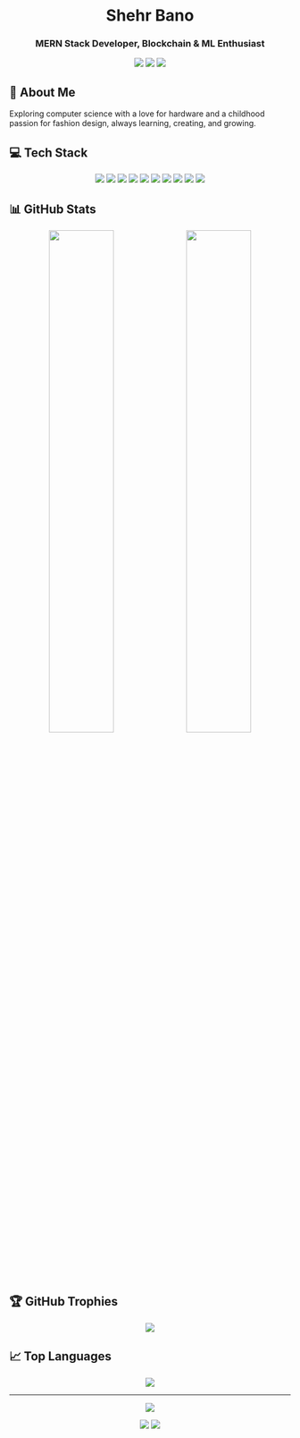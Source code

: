 <h1 align="center">Shehr Bano</h1>
<h3 align="center">MERN Stack Developer, Blockchain & ML Enthusiast</h3>

<p align="center">
  <a href="https://linkedin.com/in/shehrbano2005"><img src="https://img.shields.io/badge/-LinkedIn-0077B5?style=for-the-badge&logo=linkedin&logoColor=white" /></a>
  <a href="https://instagram.com/banooxv"><img src="https://img.shields.io/badge/-Instagram-E4405F?style=for-the-badge&logo=instagram&logoColor=white" /></a>
  <a href="https://medium.com/@shehrrbano"><img src="https://img.shields.io/badge/-Medium-12100E?style=for-the-badge&logo=medium&logoColor=white" /></a>
</p>

## 🚀 About Me
Exploring computer science with a love for hardware and a childhood passion for fashion design, always learning, creating, and growing.

## 💻 Tech Stack
<p align="center">
  <img src="https://img.shields.io/badge/c++-%2300599C.svg?style=flat&logo=c%2B%2B&logoColor=white" />
  <img src="https://img.shields.io/badge/javascript-%23323330.svg?style=flat&logo=javascript&logoColor=%23F7DF1E" />
  <img src="https://img.shields.io/badge/kotlin-%237F52FF.svg?style=flat&logo=kotlin&logoColor=white" />
  <img src="https://img.shields.io/badge/python-3670A0?style=flat&logo=python&logoColor=ffdd54" />
  <img src="https://img.shields.io/badge/django-%23092E20.svg?style=flat&logo=django&logoColor=white" />
  <img src="https://img.shields.io/badge/node.js-6DA55F?style=flat&logo=node.js&logoColor=white" />
  <img src="https://img.shields.io/badge/react-%2320232a.svg?style=flat&logo=react&logoColor=%2361DAFB" />
  <img src="https://img.shields.io/badge/mongodb-%234ea94b.svg?style=flat&logo=mongodb&logoColor=white" />
  <img src="https://img.shields.io/badge/mysql-%2300f.svg?style=flat&logo=mysql&logoColor=white" />
  <img src="https://img.shields.io/badge/git-%23F05033.svg?style=flat&logo=git&logoColor=white" />
</p>

## 📊 GitHub Stats
<p align="center">
  <img src="https://github-readme-stats.vercel.app/api?username=shehrrbano&theme=dark&hide_border=false&include_all_commits=true&count_private=true" width="48%" />
  <img src="https://github-readme-streak-stats.herokuapp.com/?user=shehrrbano&theme=dark&hide_border=false" width="48%" />
</p>

## 🏆 GitHub Trophies
<p align="center">
  <img src="https://github-profile-trophy.vercel.app/?username=shehrrbano&theme=radical&margin-w=4" />
</p>

## 📈 Top Languages
<p align="center">
  <img src="https://github-readme-stats.vercel.app/api/top-langs/?username=shehrrbano&layout=compact&theme=dark&hide_border=false&langs_count=10" />
</p>

---
<p align="center">
  <img src="https://komarev.com/ghpvc/?username=shehrrbano&style=flat-square&color=blueviolet" />
</p>

<p align="center">
  <img src="https://img.shields.io/github/followers/shehrrbano?style=for-the-badge&color=blue" />
  <img src="https://img.shields.io/github/stars/shehrrbano?style=for-the-badge&color=yellow" />
</p>
